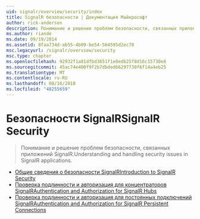 ```yaml
---
uid: signalr/overview/security/index
title: SignalR безопасности | Документация Майкрософт
author: rick-anderson
description: Понимание и решение проблем безопасности, связанных приложений SignalR.
ms.author: riande
ms.date: 09/19/2014
ms.assetid: 8faa734d-ab55-4b09-be54-564595d2ec78
msc.legacyurl: /signalr/overview/security
msc.type: chapter
ms.openlocfilehash: 92932f1a81dfbd3651f1e0edb25f8d16c15730e8
ms.sourcegitcommit: 45ac74e400f9f2b7dbded66297730f6f14a4eb25
ms.translationtype: MT
ms.contentlocale: ru-RU
ms.lasthandoff: 08/16/2018
ms.locfileid: "48255659"
---
```

<a name="signalr-security"></a><span data-ttu-id="588d1-103">Безопасности SignalR</span><span class="sxs-lookup"><span data-stu-id="588d1-103">SignalR Security</span></span>
====================
> <span data-ttu-id="588d1-104">Понимание и решение проблем безопасности, связанных приложений SignalR.</span><span class="sxs-lookup"><span data-stu-id="588d1-104">Understanding and handling security issues in SignalR applications.</span></span>


- [<span data-ttu-id="588d1-105">Общие сведения о безопасности SignalR</span><span class="sxs-lookup"><span data-stu-id="588d1-105">Introduction to SignalR Security</span></span>](introduction-to-security.md)
- [<span data-ttu-id="588d1-106">Проверка подлинности и авторизация для концентраторов SignalR</span><span class="sxs-lookup"><span data-stu-id="588d1-106">Authentication and Authorization for SignalR Hubs</span></span>](hub-authorization.md)
- [<span data-ttu-id="588d1-107">Проверка подлинности и авторизация для постоянных подключений SignalR</span><span class="sxs-lookup"><span data-stu-id="588d1-107">Authentication and Authorization for SignalR Persistent Connections</span></span>](persistent-connection-authorization.md)
